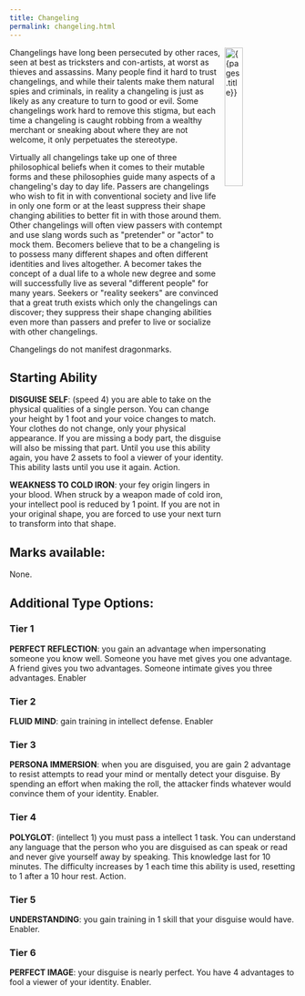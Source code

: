 ```yaml
---
title: Changeling
permalink: changeling.html
---
```


<img src='images/races/{{page.title}}.jpg' alt='{{pages.title}}' style="float:right; width:25%;">

Changelings have long been persecuted by other races, seen at best as tricksters and con-artists, at worst as thieves and assassins. Many people find it hard to trust changelings, and while their talents make them natural spies and criminals, in reality a changeling is just as likely as any creature to turn to good or evil. Some changelings work hard to remove this stigma, but each time a changeling is caught robbing from a wealthy merchant or sneaking about where they are not welcome, it only perpetuates the stereotype.

Virtually all changelings take up one of three philosophical beliefs when it comes to their mutable forms and these philosophies guide many aspects of a changeling's day to day life. Passers are changelings who wish to fit in with conventional society and live life in only one form or at the least suppress their shape changing abilities to better fit in with those around them. Other changelings will often view passers with contempt and use slang words such as "pretender" or "actor" to mock them. Becomers believe that to be a changeling is to possess many different shapes and often different identities and lives altogether. A becomer takes the concept of a dual life to a whole new degree and some will successfully live as several "different people" for many years. Seekers or "reality seekers" are convinced that a great truth exists which only the changelings can discover; they suppress their shape changing abilities even more than passers and prefer to live or socialize with other changelings.

Changelings do not manifest dragonmarks.

## Starting Ability  
**DISGUISE SELF**: (speed 4) you are able to take on the physical qualities of a single person. You can change your height by 1 foot and your voice changes to match. Your clothes do not change, only your physical appearance. If you are missing a body part, the disguise will also be missing that part. Until you use this ability again, you have 2 assets to fool a viewer of your identity. This ability lasts until you use it again. Action.

**WEAKNESS TO COLD IRON**: your fey origin lingers in your blood. When struck by a weapon made of cold iron, your intellect pool is reduced by 1 point. If you are not in your original shape, you are forced to use your next turn to transform into that shape.

## Marks available:
None.

## Additional Type Options:

### Tier 1
**PERFECT REFLECTION**: you gain an advantage when impersonating someone you know well. Someone you have met gives you one advantage. A friend gives you two advantages. Someone intimate gives you three advantages. Enabler

### Tier 2
**FLUID MIND**: gain training in intellect defense. Enabler

### Tier 3
**PERSONA IMMERSION**: when you are disguised, you are gain 2 advantage to resist attempts to read your mind or mentally detect your disguise. By spending an effort when making the roll, the attacker finds whatever would convince them of your identity. Enabler.

### Tier 4
**POLYGLOT**: (intellect 1) you must pass a intellect 1 task. You can understand any language that the person who you are disguised as can speak or read and never give yourself away by speaking. This knowledge last for 10 minutes. The difficulty increases by 1 each time this ability is used, resetting to 1 after a 10 hour rest. Action.

### Tier 5
**UNDERSTANDING**: you gain training in 1 skill that your disguise would have. Enabler. 

### Tier 6
**PERFECT IMAGE**: your disguise is nearly perfect. You have 4 advantages to fool a viewer of your identity. Enabler.